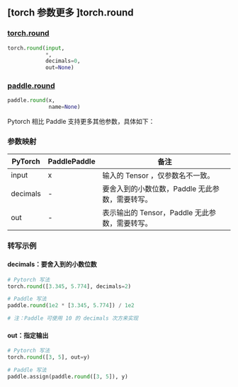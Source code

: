 ## [torch 参数更多 ]torch.round
### [torch.round](https://pytorch.org/docs/stable/generated/torch.round.html?highlight=round#torch.round)

```python
torch.round(input,
            *,
            decimals=0,
            out=None)
```

### [paddle.round](https://www.paddlepaddle.org.cn/documentation/docs/zh/api/paddle/round_cn.html#round)

```python
paddle.round(x,
             name=None)
```

Pytorch 相比 Paddle 支持更多其他参数，具体如下：
### 参数映射
| PyTorch       | PaddlePaddle | 备注                                                   |
| ------------- | ------------ | ------------------------------------------------------ |
| input         | x            | 输入的 Tensor ，仅参数名不一致。                                      |
| decimals      | -            | 要舍入到的小数位数，Paddle 无此参数，需要转写。               |
| out           | -            | 表示输出的 Tensor，Paddle 无此参数，需要转写。               |


### 转写示例
#### decimals：要舍入到的小数位数
```python
# Pytorch 写法
torch.round([3.345, 5.774], decimals=2)

# Paddle 写法
paddle.round(1e2 * [3.345, 5.774]) / 1e2

# 注：Paddle 可使用 10 的 decimals 次方来实现
```

#### out：指定输出
```python
# Pytorch 写法
torch.round([3, 5], out=y)

# Paddle 写法
paddle.assign(paddle.round([3, 5]), y)
```
